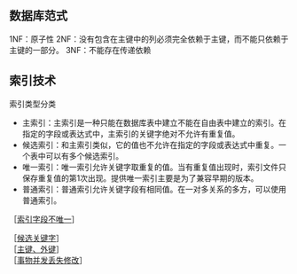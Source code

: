 ## 数据库范式

1NF：原子性
2NF：没有包含在主键中的列必须完全依赖于主键，而不能只依赖于主键的一部分。
3NF：不能存在传递依赖


## 索引技术

索引类型分类

* 主索引：主索引是一种只能在数据库表中建立不能在自由表中建立的索引。在指定的字段或表达式中，主索引的关键字绝对不允许有重复值。
* 候选索引：和主索引类似，它的值也不允许在指定的字段或表达式中重复。一个表中可以有多个候选索引。
* 唯一索引：唯一索引允许关键字取重复的值。当有重复值出现时，索引文件只保存重复值的第1次出现。提供唯一索引主要是为了兼容早期的版本。
* 普通索引：普通索引允许关键字段有相同值。在一对多关系的多方，可以使用普通索引。

［[索引字段不唯一](https://www.nowcoder.com/questionTerminal/1fbc72e6a9964221ab1f8bb674775869)］


［[候选关键字](http://www.nowcoder.com/questionTerminal/088587c25467478884128c0cb31eeeb8)］  
［[主键、外键](http://www.nowcoder.com/questionTerminal/70100692594e4130a6b3efe344ef3874)］  
［[事物并发丢失修改](http://www.nowcoder.com/questionTerminal/ea4505062668488c8048a82368e3d9e2)］  

